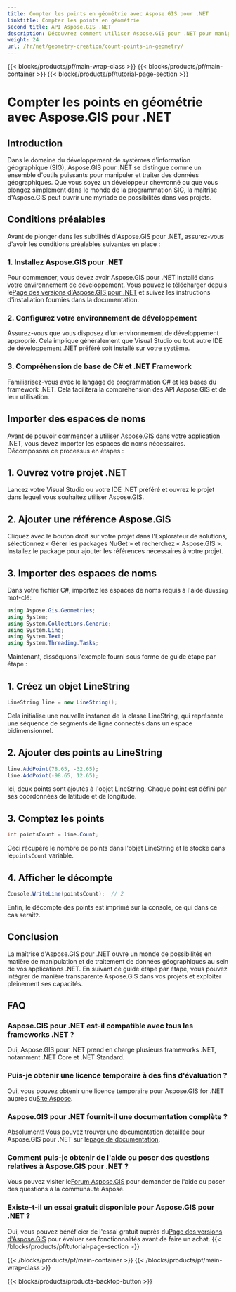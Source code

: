 ```yaml
---
title: Compter les points en géométrie avec Aspose.GIS pour .NET
linktitle: Compter les points en géométrie
second_title: API Aspose.GIS .NET
description: Découvrez comment utiliser Aspose.GIS pour .NET pour manipuler des données géographiques sans effort. Tutoriels complets disponibles.
weight: 24
url: /fr/net/geometry-creation/count-points-in-geometry/
---
```


{{< blocks/products/pf/main-wrap-class >}}
{{< blocks/products/pf/main-container >}}
{{< blocks/products/pf/tutorial-page-section >}}

# Compter les points en géométrie avec Aspose.GIS pour .NET

## Introduction
Dans le domaine du développement de systèmes d'information géographique (SIG), Aspose.GIS pour .NET se distingue comme un ensemble d'outils puissants pour manipuler et traiter des données géographiques. Que vous soyez un développeur chevronné ou que vous plongez simplement dans le monde de la programmation SIG, la maîtrise d'Aspose.GIS peut ouvrir une myriade de possibilités dans vos projets.
## Conditions préalables
Avant de plonger dans les subtilités d'Aspose.GIS pour .NET, assurez-vous d'avoir les conditions préalables suivantes en place :
### 1. Installez Aspose.GIS pour .NET
 Pour commencer, vous devez avoir Aspose.GIS pour .NET installé dans votre environnement de développement. Vous pouvez le télécharger depuis le[Page des versions d'Aspose.GIS pour .NET](https://releases.aspose.com/gis/net/) et suivez les instructions d'installation fournies dans la documentation.
### 2. Configurez votre environnement de développement
Assurez-vous que vous disposez d’un environnement de développement approprié. Cela implique généralement que Visual Studio ou tout autre IDE de développement .NET préféré soit installé sur votre système.
### 3. Compréhension de base de C# et .NET Framework
Familiarisez-vous avec le langage de programmation C# et les bases du framework .NET. Cela facilitera la compréhension des API Aspose.GIS et de leur utilisation.

## Importer des espaces de noms
Avant de pouvoir commencer à utiliser Aspose.GIS dans votre application .NET, vous devez importer les espaces de noms nécessaires. Décomposons ce processus en étapes :
## 1. Ouvrez votre projet .NET
Lancez votre Visual Studio ou votre IDE .NET préféré et ouvrez le projet dans lequel vous souhaitez utiliser Aspose.GIS.
## 2. Ajouter une référence Aspose.GIS
Cliquez avec le bouton droit sur votre projet dans l'Explorateur de solutions, sélectionnez « Gérer les packages NuGet » et recherchez « Aspose.GIS ». Installez le package pour ajouter les références nécessaires à votre projet.
## 3. Importer des espaces de noms
 Dans votre fichier C#, importez les espaces de noms requis à l'aide du`using` mot-clé:
```csharp
using Aspose.Gis.Geometries;
using System;
using System.Collections.Generic;
using System.Linq;
using System.Text;
using System.Threading.Tasks;
```

Maintenant, disséquons l'exemple fourni sous forme de guide étape par étape :
## 1. Créez un objet LineString
```csharp
LineString line = new LineString();
```
Cela initialise une nouvelle instance de la classe LineString, qui représente une séquence de segments de ligne connectés dans un espace bidimensionnel.
## 2. Ajouter des points au LineString
```csharp
line.AddPoint(78.65, -32.65);
line.AddPoint(-98.65, 12.65);
```
Ici, deux points sont ajoutés à l'objet LineString. Chaque point est défini par ses coordonnées de latitude et de longitude.
## 3. Comptez les points
```csharp
int pointsCount = line.Count;
```
 Ceci récupère le nombre de points dans l'objet LineString et le stocke dans le`pointsCount` variable.
## 4. Afficher le décompte
```csharp
Console.WriteLine(pointsCount);  // 2
```
 Enfin, le décompte des points est imprimé sur la console, ce qui dans ce cas serait`2`.

## Conclusion
La maîtrise d'Aspose.GIS pour .NET ouvre un monde de possibilités en matière de manipulation et de traitement de données géographiques au sein de vos applications .NET. En suivant ce guide étape par étape, vous pouvez intégrer de manière transparente Aspose.GIS dans vos projets et exploiter pleinement ses capacités.
## FAQ
### Aspose.GIS pour .NET est-il compatible avec tous les frameworks .NET ?
Oui, Aspose.GIS pour .NET prend en charge plusieurs frameworks .NET, notamment .NET Core et .NET Standard.
### Puis-je obtenir une licence temporaire à des fins d'évaluation ?
 Oui, vous pouvez obtenir une licence temporaire pour Aspose.GIS for .NET auprès du[Site Aspose](https://purchase.aspose.com/temporary-license/).
### Aspose.GIS pour .NET fournit-il une documentation complète ?
Absolument! Vous pouvez trouver une documentation détaillée pour Aspose.GIS pour .NET sur le[page de documentation](https://reference.aspose.com/gis/net/).
### Comment puis-je obtenir de l'aide ou poser des questions relatives à Aspose.GIS pour .NET ?
 Vous pouvez visiter le[Forum Aspose.GIS](https://forum.aspose.com/c/gis/33) pour demander de l'aide ou poser des questions à la communauté Aspose.
### Existe-t-il un essai gratuit disponible pour Aspose.GIS pour .NET ?
 Oui, vous pouvez bénéficier de l'essai gratuit auprès du[Page des versions d'Aspose.GIS](https://releases.aspose.com/) pour évaluer ses fonctionnalités avant de faire un achat.
{{< /blocks/products/pf/tutorial-page-section >}}

{{< /blocks/products/pf/main-container >}}
{{< /blocks/products/pf/main-wrap-class >}}

{{< blocks/products/products-backtop-button >}}
